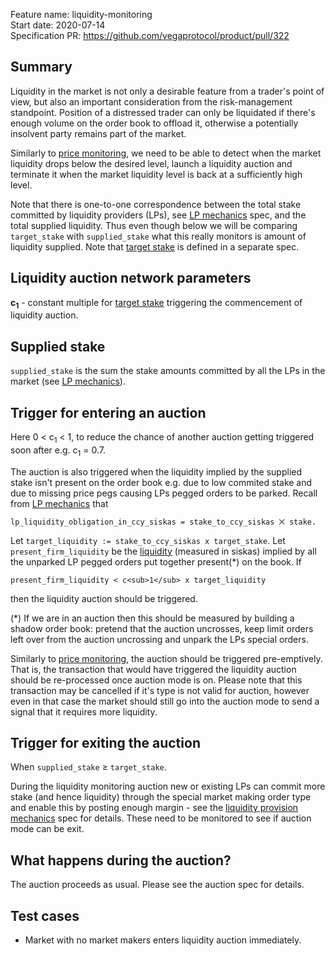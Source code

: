 Feature name: liquidity-monitoring\
Start date: 2020-07-14\
Specification PR: https://github.com/vegaprotocol/product/pull/322

## Summary

Liquidity in the market is not only a desirable feature from a trader's point of view, but also an important consideration from the risk-management standpoint. Position of a distressed trader can only be liquidated if there's enough volume on the order book to offload it, otherwise a potentially insolvent party remains part of the market.

Similarly to [price monitoring](0032-price-monitoring.md), we need to be able to detect when the market liquidity drops below the desired level, launch a liquidity auction and terminate it when the market liquidity level is back at a sufficiently high level.

Note that there is one-to-one correspondence between the total stake committed by liquidity providers (LPs), see [LP mechanics](specs/0044-lp-mechanics.md) spec, and the total supplied liquidity. Thus even though below we will be comparing `target_stake` with `supplied_stake` what this really monitors is amount of liquidity supplied. 
Note that [target stake](0041-target-stake.md) is defined in a separate spec.

## Liquidity auction network parameters

**c<sub>1</sub>** - constant multiple for [target stake](0041-target-stake.md) triggering the commencement of liquidity auction.  

## Supplied stake

`supplied_stake` is the sum the stake amounts committed by all the LPs in the market (see [LP mechanics](specs/0044-lp-mechanics.md)). 

## Trigger for entering an auction


Here 0 < c<sub>1</sub> < 1, to reduce the chance of another auction getting triggered soon after e.g. c<sub>1</sub> = 0.7. 

The auction is also triggered when the liquidity implied by the supplied stake isn't present on the order book e.g. due to low commited stake and due to missing price pegs causing LPs pegged orders to be parked. Recall from [LP mechanics](0044-lp-mechanics.md) that
```
lp_liquidity_obligation_in_ccy_siskas = stake_to_ccy_siskas ⨉ stake.
```
Let `target_liquidity := stake_to_ccy_siskas x target_stake`. Let `present_firm_liquidity` be the [liquidity](0034-prob-weighted-liquidity-measure.ipynb)  (measured in siskas) implied by all the unparked LP pegged orders put together present(*) on the book. 
If 
```
present_firm_liquidity < c<sub>1</sub> x target_liquidity
```
then the liquidity auction should be triggered. 

(*) If we are in an auction then this should be measured by building a shadow order book: pretend that the auction uncrosses, keep limit orders left over from the auction uncrossing and unpark the LPs special orders.  


Similarly to [price monitoring](0032-price-monitoring.md), the auction should be triggered pre-emptively. That is, the transaction that would have triggered the liquidity auction should be re-processed once auction mode is on. Please note that this transaction may be cancelled if it's type is not valid for auction, however even in that case the market should still go into the auction mode to send a signal that it requires more liquidity.

## Trigger for exiting the auction

When `supplied_stake` ≥ `target_stake`.


During the liquidity monitoring auction new or existing LPs can commit more stake (and hence liquidity) through the special market making order type and enable this by posting enough margin - see the [liquidity provision mechanics](0044-lp-mechanics.md) spec for details. These need to be monitored to see if auction mode can be exit.

## What happens during the auction?

The auction proceeds as usual. Please see the auction spec for details.

## Test cases

* Market with no market makers enters liquidity auction immediately.
